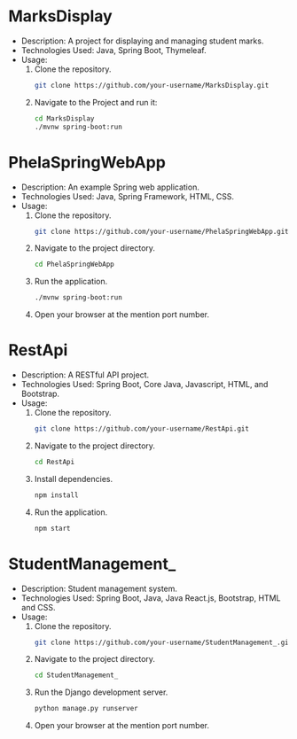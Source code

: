 # MarksDisplay
- Description: A project for displaying and managing student marks.
- Technologies Used: Java, Spring Boot, Thymeleaf.
- Usage:
  1. Clone the repository.
     ```bash
     git clone https://github.com/your-username/MarksDisplay.git
  2. Navigate to the Project and run it:
     ```bash
     cd MarksDisplay
     ./mvnw spring-boot:run

# PhelaSpringWebApp
- Description: An example Spring web application.
- Technologies Used: Java, Spring Framework, HTML, CSS.
- Usage:
  1. Clone the repository.
     ```bash
     git clone https://github.com/your-username/PhelaSpringWebApp.git
  2. Navigate to the project directory.
     ```bash
     cd PhelaSpringWebApp
  3. Run the application.
     ```bash
     ./mvnw spring-boot:run
  4. Open your browser at the mention port number.

# RestApi
- Description: A RESTful API project.
- Technologies Used: Spring Boot, Core Java, Javascript, HTML, and Bootstrap.
- Usage:
  1. Clone the repository.
     ```bash
     git clone https://github.com/your-username/RestApi.git
  2. Navigate to the project directory.
     ```bash
     cd RestApi
  3. Install dependencies.
     ```bash
     npm install
  4. Run the application.
     ```bash
     npm start

# StudentManagement_
- Description: Student management system.
- Technologies Used: Spring Boot, Java, Java React.js, Bootstrap, HTML and CSS.
- Usage:
  1. Clone the repository.
     ```bash
     git clone https://github.com/your-username/StudentManagement_.git
  2. Navigate to the project directory.
     ```bash
     cd StudentManagement_
  3. Run the Django development server.
     ```bash
     python manage.py runserver
  4. Open your browser at the mention port number.
